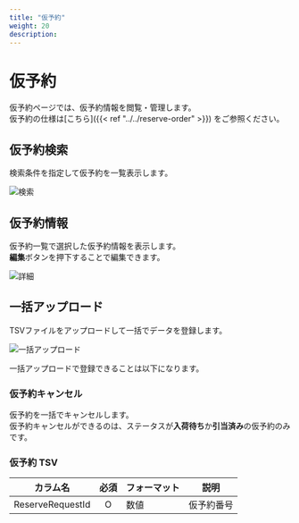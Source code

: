 ```yaml
---
title: "仮予約"
weight: 20
description: 
---
```


# 仮予約
仮予約ページでは、仮予約情報を閲覧・管理します。  
仮予約の仕様は[こちら]({{< ref "../../reserve-order" >}}) をご参照ください。

## 仮予約検索
検索条件を指定して仮予約を一覧表示します。

![検索](./search.png)

## 仮予約情報
仮予約一覧で選択した仮予約情報を表示します。  
**編集**ボタンを押下することで編集できます。

![詳細](./detail.png)

## 一括アップロード
TSVファイルをアップロードして一括でデータを登録します。

![一括アップロード](./bulk-upload.png)

一括アップロードで登録できることは以下になります。

### 仮予約キャンセル
仮予約を一括でキャンセルします。  
仮予約キャンセルができるのは、ステータスが**入荷待ち**か**引当済み**の仮予約のみです。

### 仮予約 TSV

|     カラム名     | 必須  | フォーマット |    説明    |
| ---------------- | :---: | ------------ | ---------- |
| ReserveRequestId |   O   | 数値         | 仮予約番号 |

